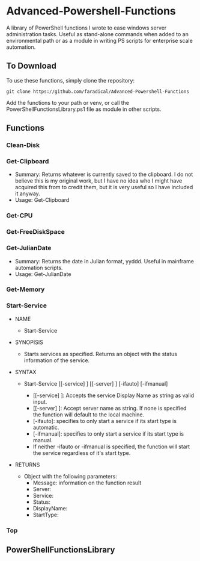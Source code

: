 # Advanced-Powershell-Functions

A library of PowerShell functions I wrote to ease windows server administration tasks. Useful as stand-alone commands when added to an environmental path or as a module in writing PS scripts for enterprise scale automation.


## To Download

To use these functions, simply clone the repository:
```
git clone https://github.com/faradical/Advanced-Powershell-Functions
```
Add the functions to your path or venv, or call the PowerShellFunctionsLibrary.ps1 file as module in other scripts.

## Functions

### Clean-Disk

### Get-Clipboard
* Summary: Returns whatever is currently saved to the clipboard. I do not believe this is my original work, but I have no idea who I might have acquired this from to credit them, but it is very useful so I have included it anyway.
* Usage: Get-Clipboard

### Get-CPU

### Get-FreeDiskSpace

### Get-JulianDate
* Summary: Returns the date in Julian format, yyddd. Useful in mainframe automation scripts.
* Usage: Get-JulianDate

### Get-Memory

### Start-Service
* NAME
	* Start-Service

* SYNOPISIS
	* Starts services as specified. Returns an object with the status information of the service.

* SYNTAX
	* Start-Service [[-service] <string>] [[-server] <string>] [-ifauto] [-ifmanual]
		* [[-service] <string>]: Accepts the service Display Name as string as valid input.
		* [[-server] <string>]: Accept server name as string. If none is specified the function will default 
		 to the local machine.
		* [-ifauto]: specifies to only start a service if its start type is automatic.
		* [-ifmanual]: specifies to only start a service if its start type is manual.
		* If neither -ifauto or -ifmanual is specified, the function will start the service regardless of it's 
		 start type.

* RETURNS
	* Object with the following parameters:
		* Message: <string> information on the function result
		* Server: <string>
		* Service: <string>
		* Status: <string>
		* DisplayName: <string>
		* StartType: <string>

### Top


## PowerShellFunctionsLibrary

